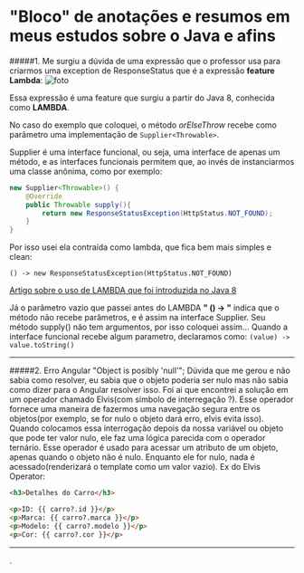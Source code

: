 # "Bloco" de anotações e resumos em meus estudos sobre o Java e afins
#####1. Me surgiu a dúvida de uma expressão que o professor usa para criarmos uma exception de ResponseStatus que é a expressão **feature Lambda**:
![foto](https://img-a.udemycdn.com/redactor/raw/q_and_a/2020-12-02_19-22-46-77f0b6a7257fc13ea6ff0de138001a47.png?KeRdmDovhaK2QUobtK0rjPXKuHISWxeRpBPhXx9ZJiYMqtQWEKbaisVNNKk2EJgNRB9TnukEtKgVXSH4CAiu7IrMsF7xeRNMjD0_9xODy_WFe0-nWg1_Vvhs06sEwDQC7Pbf-9WVBr-1XVaq013fMzTyEx-RgShG_N1AeDi1TmHN6Bs2NC2Hi2apwJQ)

Essa expressão é uma feature que surgiu a partir do Java 8, conhecida como **LAMBDA**.

No caso do exemplo que coloquei, o método *orElseThrow* recebe como parâmetro uma implementação de `Supplier<Throwable>`.

Supplier é uma interface funcional, ou seja, uma interface de apenas um método, e as interfaces funcionais permitem que, ao invés de instanciarmos uma classe anônima, como por exemplo:
```java
new Supplier<Throwable>() {
    @Override
    public Throwable supply(){
        return new ResponseStatusException(HttpStatus.NOT_FOUND);
    }
}
```
Por isso usei ela contraída como lambda, que fica bem mais simples e clean:
```
() -> new ResponseStatusException(HttpStatus.NOT_FOUND)
```
[Artigo sobre o uso de LAMBDA que foi introduzida no Java 8](https://blog.tecsinapse.com.br/stream-api-e-fun%C3%A7%C3%B5es-lambda-no-java-8-9941e8ae95d8)

Já o parâmetro vazio que passei antes do LAMBDA **" () -> "** indica que o método não recebe parâmetros, e é assim na interface Supplier. Seu método supply() não tem argumentos, por isso coloquei assim... Quando a interface funcional recebe algum parametro, declaramos como: ``` (value) -> value.toString() ```

***

#####2. Erro Angular "Object is posibly 'null'";
Dúvida que me gerou e não sabia como resolver, eu sabia que o objeto poderia ser nulo mas não sabia como dizer para o Angular resolver isso. Foi ai que encontrei a solução em um operador chamado Elvis(com símbolo de interregação ?). Esse operador fornece uma maneira de fazermos uma navegação segura entre  os objetos(por exemplo, se for nulo o objeto dará erro, elvis evita isso). Quando colocamos essa interrogação depois da nossa variável ou objeto que pode ter valor nulo, ele faz uma lógica parecida com o operador ternário. Esse operador é usado para acessar um atributo de um objeto, apenas quando o objeto não é nulo. Enquanto ele for nulo, nada é acessado(renderizará o template como um valor vazio).
Ex do Elvis Operator:
```html
<h3>Detalhes do Carro</h3>

<p>ID: {{ carro?.id }}</p>
<p>Marca: {{ carro?.marca }}</p>
<p>Modelo: {{ carro?.modelo }}</p>
<p>Cor: {{ carro?.cor }}</p>
```

***

.
 
